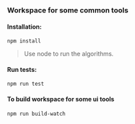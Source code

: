 ### Workspace for some common tools

#### Installation:
```
npm install
```

> Use node to run the algorithms.

#### Run tests:

```
npm run test   
```

#### To build workspace for some ui tools

```
npm run build-watch
```